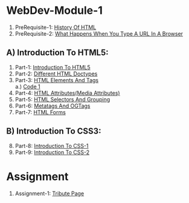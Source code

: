 # WebDev-Module-1

1. PreRequisite-1: [History Of HTML](PreRequisite-1-History_Of_HTML.md)
2. PreRequisite-2: [What Happens When You Type A URL In A Browser](PreRequisite-2-What_happens_when_you_type_URL.md)

## A) Introduction To HTML5:
   
   1. Part-1: [Introduction To HTML5](Part-1-Introduction_to_HTML5.md)          
   2. Part-2: [Different HTML Doctypes](Part-2-Different_HTML_Doctypes.md)              
   3. Part-3: [HTML Elements And Tags](Part-3-HTML_Elements_And_Tags.md)      
          a.) [Code 1](Code-1-First_Example.html)                 
   4. Part-4: [HTML Attributes(Media Attributes)](Part-4-HTML_Attributes_Media_Attributes.md)        
   5. Part-5: [HTML Selectors And Grouping](Part-5-HTML_Selectors_And_Grouping.md)             
   6. Part-6: [Metatags And OGTags](Part-6-Metatags_And_OGTags.md)                  
   7. Part-7: [HTML Forms](Part-7-HTML_Forms.md)                   

## B) Introduction To CSS3:

   8. Part-8: [Introduction To CSS-1](Part-8-Introduction_to_CSS-1.md)
   9. Part-9: [Introduction To CSS-2](Part-9-Introduction_to_CSS-2.md)
   
# Assignment
1. Assignment-1: [Tribute Page](Assignment-1.md)
